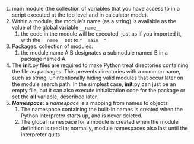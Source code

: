 1. main module (the collection of variables that you have access to in a script executed at the top level and in calculator mode).
2. Within a module, the module’s name (as a string) is available as the value of the global variable `__name__`
	1. the code in the module will be executed, just as if you imported it, with the `__name__` set to `"__main__"`
3. Packages: collection of modules. 
	1. the module name A.B designates a submodule named B in a package named A.
4. The __init__.py files are required to make Python treat directories containing the file as packages. This prevents directories with a common name, such as string, unintentionally hiding valid modules that occur later on the module search path. In the simplest case, __init__.py can just be an empty file, but it can also execute initialization code for the package or set the __all__ variable, described later.
5. ***Namespace***: a *namespace* is a mapping from names to objects
	1. The namespace containing the built-in names is created when the Python interpreter starts up, and is never deleted. 
	2. The global namespace for a module is created when the module definition is read in; normally, module namespaces also last until the interpreter quits. 